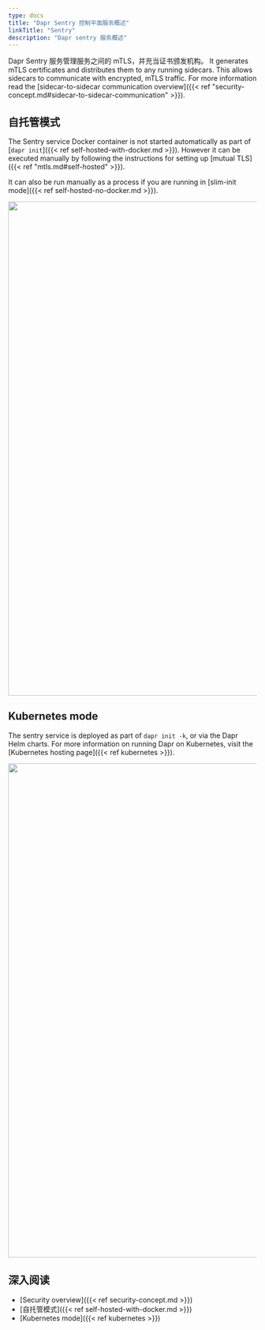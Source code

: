 ```yaml
---
type: docs
title: "Dapr Sentry 控制平面服务概述"
linkTitle: "Sentry"
description: "Dapr sentry 服务概述"
---
```


Dapr Sentry 服务管理服务之间的 mTLS，并充当证书颁发机构。 It generates mTLS certificates and distributes them to any running sidecars. This allows sidecars to communicate with encrypted, mTLS traffic. For more information read the [sidecar-to-sidecar communication overview]({{< ref "security-concept.md#sidecar-to-sidecar-communication" >}}).

## 自托管模式

The Sentry service Docker container is not started automatically as part of [`dapr init`]({{< ref self-hosted-with-docker.md >}}). However it can be executed manually by following the instructions for setting up [mutual TLS]({{< ref "mtls.md#self-hosted" >}}).


It can also be run manually as a process if you are running in [slim-init mode]({{< ref self-hosted-no-docker.md >}}).

<img src="/images/security-mTLS-sentry-selfhosted.png" width=1000>

## Kubernetes mode

The sentry service is deployed as part of `dapr init -k`, or via the Dapr Helm charts. For more information on running Dapr on Kubernetes, visit the [Kubernetes hosting page]({{< ref kubernetes >}}).

<img src="/images/security-mTLS-sentry-kubernetes.png" width=1000>

## 深入阅读

- [Security overview]({{< ref security-concept.md >}})
- [自托管模式]({{< ref self-hosted-with-docker.md >}})
- [Kubernetes mode]({{< ref kubernetes >}})
